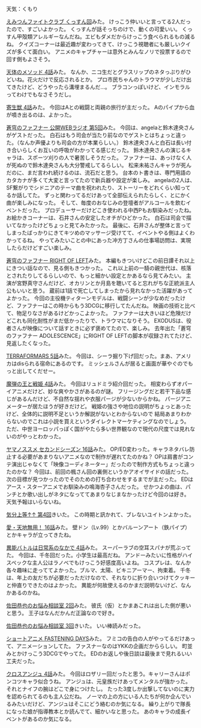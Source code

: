 天気：くもり

[えみつんファイトクラブ くっすん回](http://live.nicovideo.jp/watch/lv195330163)みた。
けっこう仲いいと言ってる2人だったので、すごいよかった。
くっすんが話そっちのけで、動くの可愛いい。
くっすん甲殻類アレルギーなんだね。エビもダメだからけっこう食べられるもの減るね。
クイズコーナーは最近趣が変わってきて、けっこう視聴者にも厳しいクイズが多くて面白い。
アニメのキャプチャーは意外とみんなノリで投票するので回す側もよさそう。

[天体のメソッド 4話](http://live.nicovideo.jp/gate/lv195788410)みた。
なんか、ニコ生だとグラスリップのネタっぷりがひどいね。花火だけで反応されるとか。
プロ市民ちゃんのトラウマが少しだけ出てきたけど、どうやったら溝埋まるんだ...。
ブラコンっぽいけど、インモラルってわけでもなさそうだし。

[寄生獣 4話](http://live.nicovideo.jp/gate/lv196022414)みた。
今回はAとの戦闘と両親の旅行が主だった。
Aのパイプから血が噴き出るのは、よかった。

[蒼穹のファフナー 公開WEBラジオ 第5回](http://live.nicovideo.jp/watch/lv194011865)みた。
今回は、angelaと鈴木達央さんがゲストだった。
白石はもう司会が当たり前なのでゲストとはちょっと違った。（なんか声優よりも司会の方が本業らしい。）
鈴木達央さんと白石は長い付き合いらしくお互いの呼吸がわかってる感じだった。
鈴木達央さんの演じるキャラは、スポーツ刈りの人で暑苦しそうだった。
ファフナーは、あっけなく人が死ぬので鈴木達央さんも大分警戒してるらしい。
松来未祐さんキャラが死んだのに、まだ言われ続けるのは、流石だと思う。
台本のト書きは、専門用語のカタカナが多くて大変と言ってたので新兵器や設定が楽しみ。
angelaの2人は、SF繋がりでシドニアのテーマ曲を祝われたり、ストーリーをどれくらい知ってるか話してた。
ずっと関わってるだけあって全部伝えられたらしく、とにかく曲が楽しみになった。
そして、毎度のおなじみの登壇者がアルコールを飲むイベントだった。
プロデューサーだけどこき使われる中西Pもお馴染みだったね。
お絵かきコーナーは、石井さんの安定したオチがひどかった。
白石は司会で描いてなかったけどちょっと見てみたかった。
最後に、石井さんが整体と言ってしまったばっかりにきてキツめのマッサージ受けてて、イベントやる側はよくわかってるね。
やってみたいことの中にあった冲方丁さんの仕事場訪問は、実現したらだけどすごい楽しみ。

[蒼穹のファフナー RIGHT OF LEFT](http://live.nicovideo.jp/gate/lv197716980)みた。
本編もきついけどこの前日譚それ以上にきつい話なので、見る側もきつかった。
これ以上前の一騎の親世代は、核落とされたりしてるらしいので、もっと細かい設定とかあるなら見てみたい。
主演が宮野真守さんだけど、オカリンとか月島を聴いてると忘れがちな正統派主人公もいいと思う。
蔵前は1話で死亡してしまったから見れなかった活躍があってよかった。
今回の主役機ティターンモデルは、戦闘シーンが少なめだったけど、ファフナーはこの時からもう3DCGに移行してたんだね。
映画の技術と比べて、物足りなさがあるけどかっこよかった。
ファフナーは大きいほど危険だけどこれも同化耐性がまだ低かったりで、トラウマになりそう。
EXODUSは、役者さんが映像について話すときに必ず褒めてたので、楽しみ。
去年出た「蒼穹のファフナー ADOLESCENCE」にRIGHT OF LEFTの脚本が収録されてたけど、見返したくなった。

[TERRAFORMARS 5話](http://www.nicovideo.jp/watch/1414461134)みた。
今回は、シーラ掘り下げ回だった。まあ、アメリカはdisられる宿命にあるのです。
ミッシェルさんが居ると画面が華やぐのでもっと出してくだせー。

[魔弾の王と戦姫 4話](http://www.nicovideo.jp/watch/1414554439)みた。
今回はリュドミラ紹介回だった。
相変わらずオパーイアニメだけど、妙な爽やかさがあるのが謎。
フリージングだと若干下品な感じがあるんだけど、不自然な揺れや衣服パージが少ないからかね。
パージアニメーターが居たほうが好きだけど。
戦姫の強さや地位の説明がちょっとあったけど、全体的に説明不足というか解説がないとわからないので
結局あまりわからないのでこれは小説を買えというダイレクトマーケティングなのでしょう。
ただ、中世ヨーロッパっぽく国がやたら多い世界観なので現代の尺度では見れないのがやっとわかった。

[ヤマノススメ セカンドシーズン 16話](http://www.nicovideo.jp/watch/1414672667)みた。
OP/ED変わった。キャラネタバレ防止する必要があまりないアニメなので制作が遅れてたのかね？
OPは肩書がコンテ演出じゃなくて「映像コーディネーター」だったので制作方式もちょっと違ったのかな？
今回は、前回の楓さん回の裏側というかアオイサイドの話だった。
次の目標が見つかったのでそのための打ち合わせをするまでが主だった。
EDはアース・スターアニメでお馴染みの鳴海杏子さんだった。
せかつよの曲は、パンチとか歌い出しがネタになっててあまりなじまなかったけど今回のは好き。
天気予報はいらないね。

[気分上等↑↑ 第4回](http://www.nicovideo.jp/watch/1414593011)きいた。
この時期と訊かれて、ブレないユイトンよかった。

[愛・天地無用！ 16話](http://www.nicovideo.jp/watch/1414593011)みた。 
壁ドン（Lv.99）とかバルーンアート（鉄パイプ）とかキャラが立ってきたね。

[異能バトルは日常系のなかで 4話](http://www.nicovideo.jp/watch/1414484127)みた。
スーパーラブの空耳スパナが荒ぶってた。
今回は、千冬回だった。小学生は最高だね。
アンドーみたいに性格がハイスペックな主人公はラノベでもけっこう好感度高いよね。
コスプレは、なんか各々趣味に走っててよかった。ブルマ、太陽、ビキニアーマー、拘束着。
千冬は、年上の友だちが必要だっただけなので、それなりに折り合いつけてクッキーと仲直りできたのはよかった。
異能が何故使えるのかまだ説明ないけど、なんかあるのかね。

[佐田恭也のお悩み相談室 2回](https://www.youtube.com/watch?v=Fnnx5qWiUkk)みた。
彼氏（仮）とかまあこれは出した側が悪いと思う。
王子はなんだかんだ正論なので好き。

[佐田恭也のお悩み相談室 3回](https://www.youtube.com/watch?v=Fnnx5qWiUkk)きいた。
いい棒読みだった。

[ショートアニメ FASTENING DAYS](https://www.youtube.com/watch?v=6UhQ0QK8bGY)みた。
フミコの告白の人がやってるだけあって、アニメーションしてた。
ファスナーなのはYKKの企画だかららしい。
町並みとかけっこう3DCGでやってた。
EDのお返しや後日談は最後まで見れるいい工夫だった。

[クロスアンジュ 4話](http://www.b-ch.com/ttl/index.php?ttl_c=4312&mvc=2_0_232101_1)みた。
今回はロザリー回だったと思う。キャリーさんはポンコツキャラ似合うね。
アンジュは、元皇族だけあってメンタルが強かった。それとナイフの腕はどこで身につけたし。
たった3度しか出撃してないのに実力を認められてるのも主人公だね。
ノーマの上の方にいる人たちが何か企んでいるみたいだけど、アンジュはそこにどう絡むのか気になる。
繰り上がりで隊長になった娘が指導教本とか読んでて、細かいなと思った。
あのキャラの成長イベントがあるのか気になる。
